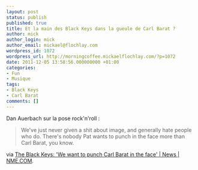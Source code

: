 ```yaml
---
layout: post
status: publish
published: true
title: Et la main des Black Keys dans la gueule de Carl Barat ?
author: mick
author_login: mick
author_email: mickael@flochlay.com
wordpress_id: 1072
wordpress_url: http://morningcoffee.mickaelflochlay.com/?p=1072
date: 2011-12-05 13:58:56.000000000 +01:00
categories:
- Fun
- Musique
tags:
- Black Keys
- Carl Barat
comments: []
---
```

Dan Auerbach sur la pose rock'n'roll :
<blockquote>We've just never given a shit about image, and generally hate people who do. There's nobody Pat wants to punch in the face more than Carl Barat, you know.</blockquote>
via <a href="http://www.nme.com/news/the-black-keys/60747">The Black Keys: 'We want to punch Carl Barat in the face' | News | NME.COM</a>.
